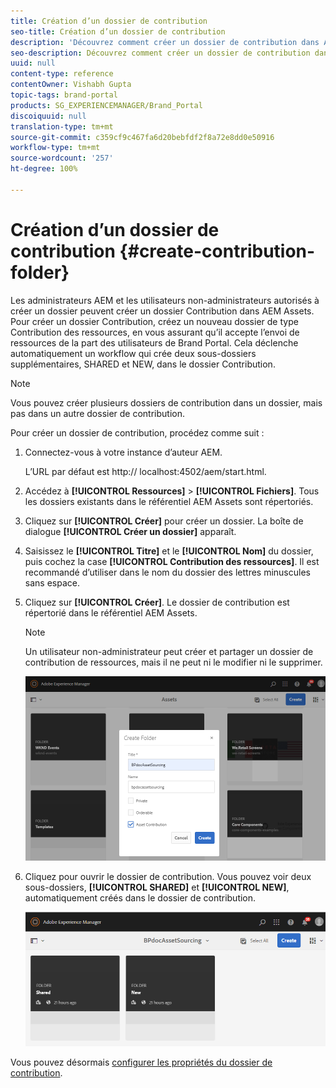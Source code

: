 ```yaml
---
title: Création d’un dossier de contribution
seo-title: Création d’un dossier de contribution
description: 'Découvrez comment créer un dossier de contribution dans AEM Assets. '
seo-description: Découvrez comment créer un dossier de contribution dans AEM Assets.
uuid: null
content-type: reference
contentOwner: Vishabh Gupta
topic-tags: brand-portal
products: SG_EXPERIENCEMANAGER/Brand_Portal
discoiquuid: null
translation-type: tm+mt
source-git-commit: c359cf9c467fa6d20bebfdf2f8a72e8dd0e50916
workflow-type: tm+mt
source-wordcount: '257'
ht-degree: 100%

---
```



# Création d’un dossier de contribution {#create-contribution-folder}


Les administrateurs AEM et les utilisateurs non-administrateurs autorisés à créer un dossier peuvent créer un dossier Contribution dans AEM Assets.
Pour créer un dossier Contribution, créez un nouveau dossier de type Contribution des ressources, en vous assurant qu’il accepte l’envoi de ressources de la part des utilisateurs de Brand Portal.  Cela déclenche automatiquement un workflow qui crée deux sous-dossiers supplémentaires, SHARED et NEW, dans le dossier Contribution.

>[!NOTE]
>
>Vous pouvez créer plusieurs dossiers de contribution dans un dossier, mais pas dans un autre dossier de contribution.

Pour créer un dossier de contribution, procédez comme suit :
1. Connectez-vous à votre instance d’auteur AEM.

   L’URL par défaut est http:// localhost:4502/aem/start.html.

1. Accédez à **[!UICONTROL Ressources]** > **[!UICONTROL Fichiers]**. Tous les dossiers existants dans le référentiel AEM Assets sont répertoriés.

1. Cliquez sur **[!UICONTROL Créer]** pour créer un dossier. La boîte de dialogue **[!UICONTROL Créer un dossier]** apparaît.

1. Saisissez le **[!UICONTROL Titre]** et le **[!UICONTROL Nom]** du dossier, puis cochez la case **[!UICONTROL Contribution des ressources]**.
Il est recommandé d’utiliser dans le nom du dossier des lettres minuscules sans espace.

1. Cliquez sur **[!UICONTROL Créer]**. Le dossier de contribution est répertorié dans le référentiel AEM Assets.

   >[!NOTE]
   >
   >Un utilisateur non-administrateur peut créer et partager un dossier de contribution de ressources, mais il ne peut ni le modifier ni le supprimer.

   ![](assets/create-contribution-folder.png)

1. Cliquez pour ouvrir le dossier de contribution. Vous pouvez voir deux sous-dossiers, **[!UICONTROL SHARED]** et **[!UICONTROL NEW]**, automatiquement créés dans le dossier de contribution.

   ![](assets/contribution-folder.png)

Vous pouvez désormais [configurer les propriétés du dossier de contribution](brand-portal-configure-contribution-folder-properties.md).


